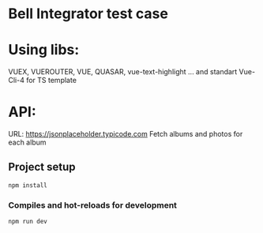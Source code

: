 # Bell Integrator test case

# Using libs:
VUEX, VUEROUTER, VUE, QUASAR, vue-text-highlight
... and standart Vue-Cli-4 for TS template

# API:
URL: https://jsonplaceholder.typicode.com
Fetch albums and photos for each album

## Project setup
```
npm install
```

### Compiles and hot-reloads for development
```
npm run dev
```
